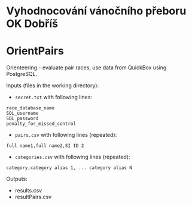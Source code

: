 # Vyhodnocování vánočního přeboru OK Dobříš

# OrientPairs

Orienteering - evaluate pair races, use data from QuickBox using PostgreSQL.

Inputs (files in the working directory):

- `secret.txt` with following lines: 
 ```
race_database_name
SQL_username
SQL_password
penalty_for_missed_control
``` 

- `pairs.csv` with following lines (repeated):
 ```
full name1,full name2,SI ID 2
```

- `categories.csv` with following lines (repeated):
 ```
category,category alias 1, ... category alias N
```
    
Outputs:

- results.csv
- resultPairs.csv
